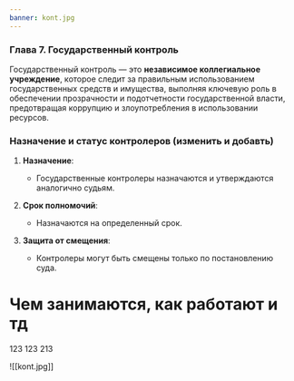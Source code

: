 ```yaml
---
banner: kont.jpg
---
```

### **Глава 7. Государственный контроль**

Государственный контроль — это **независимое коллегиальное учреждение**, которое следит за правильным использованием государственных средств и имущества, выполняя ключевую роль в обеспечении прозрачности и подотчетности государственной власти, предотвращая коррупцию и злоупотребления в использовании ресурсов.

### **Назначение и статус контролеров** (изменить и добавть)
1. **Назначение**:
    - Государственные контролеры назначаются и утверждаются аналогично судьям.

2. **Срок полномочий**:
    - Назначаются на определенный срок.

3. **Защита от смещения**:
    - Контролеры могут быть смещены только по постановлению суда.


# Чем занимаются, как работают и тд
123
123
213







![[kont.jpg]]